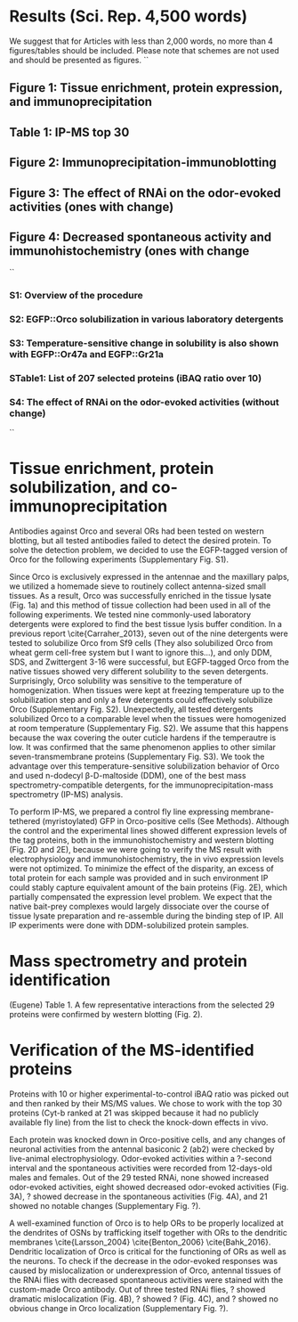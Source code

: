 # Results (Sci. Rep. 4,500 words)
We suggest that for Articles with less than 2,000 words, no more than 4 figures/tables should be included. Please note that schemes are not used and should be presented as figures.
``

## Figure 1: Tissue enrichment, protein expression, and immunoprecipitation
## Table 1: IP-MS top 30
## Figure 2: Immunoprecipitation-immunoblotting
## Figure 3: The effect of RNAi on the odor-evoked activities (ones with change)
## Figure 4: Decreased spontaneous activity and immunohistochemistry (ones with change
``

### S1: Overview of the procedure
### S2: EGFP::Orco solubilization in various laboratory detergents
### S3: Temperature-sensitive change in solubility is also shown with EGFP::Or47a and EGFP::Gr21a
### STable1: List of 207 selected proteins (iBAQ ratio over 10)
### S4: The effect of RNAi on the odor-evoked activities (without change)
``

# Tissue enrichment, protein solubilization, and co-immunoprecipitation
Antibodies against Orco and several ORs had been tested on western blotting, but all tested antibodies failed to detect the desired protein. To solve the detection problem, we decided to use the EGFP-tagged version of Orco for the following experiments (Supplementary Fig. S1).

Since Orco is exclusively expressed in the antennae and the maxillary palps, we utilized a homemade sieve to routinely collect antenna-sized small tissues. As a result, Orco was successfully enriched in the tissue lysate (Fig. 1a) and this method of tissue collection had been used in all of the following experiments. We tested nine commonly-used laboratory detergents were explored to find the best tissue lysis buffer condition. In a previous report \cite{Carraher_2013}, seven out of the nine detergents were tested to solubilize Orco from Sf9 cells (They also solubilized Orco from wheat germ cell-free system but I want to ignore this...), and only DDM, SDS, and Zwittergent 3-16 were successful, but EGFP-tagged Orco from the native tissues showed very different solubility to the seven detergents. Surprisingly, Orco solubility was sensitive to the temperature of homogenization. When tissues were kept at freezing temperature up to the solubilization step and only a few detergents could effectively solubilize Orco (Supplementary Fig. S2). Unexpectedly, all tested detergents solubilized Orco to a comparable level when the tissues were homogenized at room temperature (Supplementary Fig. S2). We assume that this happens because the wax covering the outer cuticle hardens if the temperautre is low. It was confirmed that the same phenomenon applies to other similar seven-transmembrane proteins (Supplementary Fig. S3). We took the advantage over this temperature-sensitive solubilization behavior of Orco and used n-dodecyl β-D-maltoside (DDM), one of the best mass spectrometry-compatible detergents, for the immunoprecipitation-mass spectrometry (IP-MS) analysis. 

To perform IP-MS, we prepared a control fly line expressing membrane-tethered (myristoylated) GFP in Orco-positive cells (See Methods). Although the control and the experimental lines showed different expression levels of the tag proteins, both in the immunohistochemistry and western blotting (Fig. 2D and 2E), because we were going to verify the MS result with electrophysiology and immunohistochemistry, the in vivo expression levels were not optimized. To minimize the effect of the disparity, an excess of total protein for each sample was provided and in such environment IP could stably capture equivalent amount of the bain proteins (Fig. 2E), which partially compensated the expression level problem. We expect that the native bait-prey complexes would largely dissociate over the course of tissue lysate preparation and re-assemble during the binding step of IP. All IP experiments were done with DDM-solubilized protein samples.

# Mass spectrometry and protein identification
(Eugene) Table 1.
A few representative interactions from the selected 29 proteins were confirmed by western blotting (Fig. 2).

# Verification of the MS-identified proteins
Proteins with 10 or higher experimental-to-control iBAQ ratio was picked out and then ranked by their MS/MS values. We chose to work with the top 30 proteins (Cyt-b ranked at 21 was skipped because it had no publicly available fly line) from the list to check the knock-down effects in vivo.  

Each protein was knocked down in Orco-positive cells, and any changes of neuronal activities from the antennal basiconic 2 (ab2) were checked by live-animal electrophysiology. Odor-evoked activities within a ?-second interval and the spontaneous activities were recorded from 12-days-old males and females. Out of the 29 tested RNAi, none showed increased odor-evoked activities, eight showed decreased odor-evoked activities (Fig. 3A), ? showed decrease in the spontaneous activities (Fig. 4A), and 21 showed no notable changes (Supplementary Fig. ?). 

A well-examined function of Orco is to help ORs to be properly localized at the dendrites of OSNs by trafficking itself together with ORs to the dendritic membranes \cite{Larsson_2004} \cite{Benton_2006} \cite{Bahk_2016}. Dendritic localization of Orco is critical for the functioning of ORs as well as the neurons. To check if the decrease in the odor-evoked responses was caused by mislocalization or underexpression of Orco, antennal tissues of the RNAi flies with decreased spontaneous activities were stained with the custom-made Orco antibody. Out of three tested RNAi flies, ? showed dramatic mislocalization (Fig. 4B), ? showed ? (Fig. 4C), and ? showed no obvious change in Orco localization (Supplementary Fig. ?).